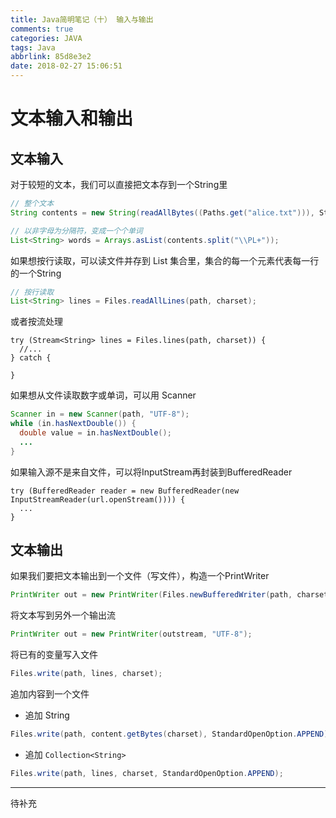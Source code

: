 ```yaml
---
title: Java简明笔记（十） 输入与输出
comments: true
categories: JAVA
tags: Java
abbrlink: 85d8e3e2
date: 2018-02-27 15:06:51
---
```


# 文本输入和输出

## 文本输入

对于较短的文本，我们可以直接把文本存到一个String里

```java
// 整个文本
String contents = new String(readAllBytes((Paths.get("alice.txt"))), StandardCharsets.UTF_8);

// 以非字母为分隔符，变成一个个单词
List<String> words = Arrays.asList(contents.split("\\PL+"));
```

如果想按行读取，可以读文件并存到 List 集合里，集合的每一个元素代表每一行的一个String

```java
// 按行读取
List<String> lines = Files.readAllLines(path, charset);
```

或者按流处理

```
try (Stream<String> lines = Files.lines(path, charset)) {
  //...
} catch {

}
```

如果想从文件读取数字或单词，可以用 Scanner

```java
Scanner in = new Scanner(path, "UTF-8");
while (in.hasNextDouble()) {
  double value = in.hasNextDouble();
  ...
}
```

如果输入源不是来自文件，可以将InputStream再封装到BufferedReader

```
try (BufferedReader reader = new BufferedReader(new InputStreamReader(url.openStream()))) {
  ...
}
```

## 文本输出

如果我们要把文本输出到一个文件（写文件），构造一个PrintWriter

```java
PrintWriter out = new PrintWriter(Files.newBufferedWriter(path, charset));
```

将文本写到另外一个输出流

```java
PrintWriter out = new PrintWriter(outstream, "UTF-8");
```

将已有的变量写入文件

```java
Files.write(path, lines, charset);
```

追加内容到一个文件

- 追加 String

```java
Files.write(path, content.getBytes(charset), StandardOpenOption.APPEND);
```

- 追加 `Collection<String>`

```java
Files.write(path, lines, charset, StandardOpenOption.APPEND);
```

---

待补充
